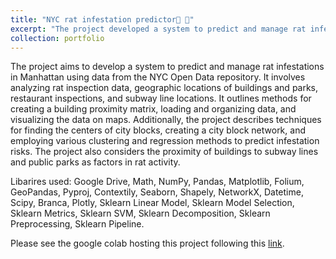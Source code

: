```yaml
---
title: "NYC rat infestation predictor🌆 🐀"
excerpt: "The project developed a system to predict and manage rat infestations in Manhattan using data from the NYC Open Data. <br/><img src='/images/rat_predictor.png'>"
collection: portfolio
---
```


The project aims to develop a system to predict and manage rat infestations in Manhattan using data from the NYC Open Data repository. It involves analyzing rat inspection data, geographic locations of buildings and parks, restaurant inspections, and subway line locations. It outlines methods for creating a building proximity matrix, loading and organizing data, and visualizing the data on maps. Additionally, the project describes techniques for finding the centers of city blocks, creating a city block network, and employing various clustering and regression methods to predict infestation risks. The project also considers the proximity of buildings to subway lines and public parks as factors in rat activity.

Libarires used: Google Drive, Math, NumPy, Pandas, Matplotlib, Folium, GeoPandas, Pyproj, Contextily, Seaborn, Shapely, NetworkX, Datetime, Scipy, Branca, Plotly, Sklearn Linear Model, Sklearn Model Selection, Sklearn Metrics, Sklearn SVM, Sklearn Decomposition, Sklearn Preprocessing, Sklearn Pipeline.

Please see the google colab hosting this project following this [link](https://colab.research.google.com/drive/1OVCfFlJfKdSnQIGK9WsS90p81PlkzXSR?usp=sharing).

